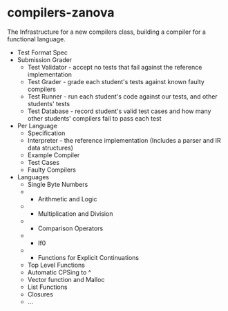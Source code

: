 compilers-zanova
================

The Infrastructure for a new compilers class, building a compiler for a functional language.

* Test Format Spec
* Submission Grader
  * Test Validator - accept no tests that fail against the reference implementation
  * Test Grader - grade each student's tests against known faulty compilers
  * Test Runner - run each student's code against our tests, and other students' tests
  * Test Database - record student's valid test cases and how many other students' compilers fail to pass each test
* Per Language
  * Specification
  * Interpreter - the reference implementation (Includes a parser and IR data structures)
  * Example Compiler
  * Test Cases
  * Faulty Compilers
* Languages
  * Single Byte Numbers
  * + Arithmetic and Logic
  * + Multiplication and Division
  * + Comparison Operators
  * + If0
  * + Functions for Explicit Continuations
  * Top Level Functions
  * Automatic CPSing to ^
  * Vector function and Malloc
  * List Functions
  * Closures
  * ...
  
